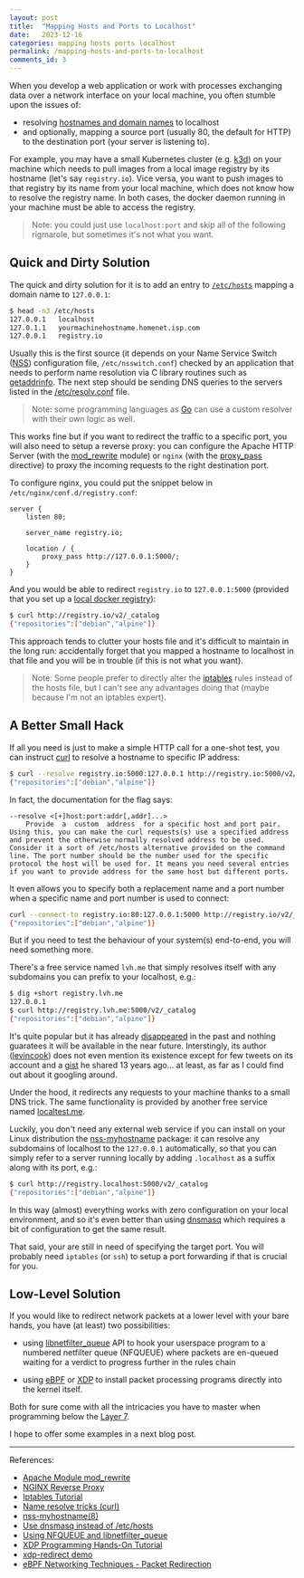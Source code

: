 ```yaml
---
layout: post
title:  "Mapping Hosts and Ports to Localhost"
date:   2023-12-16
categories: mapping hosts ports localhost
permalink: /mapping-hosts-and-ports-to-localhost
comments_id: 3
---
```


When you develop a web application or work with processes exchanging data over a network interface on your local machine, you often stumble upon the issues of: 
- resolving [hostnames and domain names](https://superuser.com/questions/59093/difference-between-host-name-and-domain-name) to localhost
- and optionally, mapping a source port (usually 80, the default for HTTP) to the destination port (your server is listening to).

For example, you may have a small Kubernetes cluster (e.g. [k3d](https://k3d.io)) on your machine which needs to pull images from a local image registry by its hostname (let's say `registry.io`). Vice versa, you want to push images to that registry by its name from your local machine, which does not know how to resolve the registry name. In both cases, the docker daemon running in your machine must be able to access the registry.

> Note: you could just use `localhost:port` and skip all of the following rigmarole, but sometimes it's not what you want.

## Quick and Dirty Solution

The quick and dirty solution for it is to add an entry to [`/etc/hosts`](https://linux.die.net/man/5/hosts) mapping a domain name to `127.0.0.1`: 
```bash
$ head -n3 /etc/hosts
127.0.0.1	localhost
127.0.1.1	yourmachinehostname.homenet.isp.com
127.0.0.1	registry.io
```

Usually this is the first source (it depends on your Name Service Switch ([NSS](https://linux.die.net/man/5/nsswitch.conf)) configuration file, `/etc/nsswitch.conf`) checked by an application that needs to perform name resolution via C library routines such as [getaddrinfo](https://linux.die.net/man/3/getaddrinfo). The next step should be sending DNS queries to the servers listed in the [/etc/resolv.conf](https://linux.die.net/man/5/resolv.conf) file.

> Note: some programming languages as [Go](https://pkg.go.dev/net#hdr-Name_Resolution) can use a custom resolver with their own logic as well. 

This works fine but if you want to redirect the traffic to a specific port, you will also need to setup a reverse proxy: you can configure the Apache HTTP Server (with the [mod_rewrite](https://httpd.apache.org/docs/2.4/mod/mod_rewrite.html) module) or `nginx` (with the [proxy_pass](https://docs.nginx.com/nginx/admin-guide/web-server/reverse-proxy/) directive) to proxy the incoming requests to the right destination port.

To configure nginx, you could put the snippet below in `/etc/nginx/conf.d/registry.conf`:
```nginx
server {
    listen 80;

    server_name registry.io;

    location / {
        proxy_pass http://127.0.0.1:5000/;
    }
}
```

And you would be able to redirect `registry.io` to `127.0.0.1:5000` (provided that you set up a [local docker registry](https://www.natarajmb.com/2021/10/kubernetes-local-development-k3d-docker/)):
```bash
$ curl http://registry.io/v2/_catalog
{"repositories":["debian","alpine"]}
```

This approach tends to clutter your hosts file and it's difficult to maintain in the long run: accidentally forget that you mapped a hostname to localhost in that file and you will be in trouble (if this is not what you want).

> Note: Some people prefer to directly alter the [iptables](https://www.frozentux.net/iptables-tutorial/iptables-tutorial.html) rules instead of the hosts file, but I can't see any advantages doing that (maybe because I'm not an iptables expert).

## A Better Small Hack

If all you need is just to make a simple HTTP call for a one-shot test, you can instruct [curl](https://everything.curl.dev/usingcurl/connections/name) to resolve a hostname to specific IP address:
```bash
$ curl --resolve registry.io:5000:127.0.0.1 http://registry.io:5000/v2/_catalog
{"repositories":["debian","alpine"]}
```

In fact, the documentation for the flag says:
```
--resolve <[+]host:port:addr[,addr]...>
    Provide  a  custom  address  for a specific host and port pair. Using this, you can make the curl requests(s) use a specified address and prevent the otherwise normally resolved address to be used. Consider it a sort of /etc/hosts alternative provided on the command line. The port number should be the number used for the specific protocol the host will be used for. It means you need several entries if you want to provide address for the same host but different ports.
```

It even allows you to specify both a replacement name and a port number when a specific name and port number is used to connect:
```bash
curl --connect-to registry.io:80:127.0.0.1:5000 http://registry.io/v2/_catalog
{"repositories":["debian","alpine"]}
```

But if you need to test the behaviour of your system(s) end-to-end, you will need something more.

There's a free service named `lvh.me` that simply resolves itself with any subdomains you can prefix to your localhost, e.g.:
```bash
$ dig +short registry.lvh.me
127.0.0.1
$ curl http://registry.lvh.me:5000/v2/_catalog
{"repositories":["debian","alpine"]}
```

It's quite popular but it has already [disappeared](https://news.ycombinator.com/item?id=27423225) in the past and nothing guaratees it will be available in the near future. Interstingly, its author ([levincook](https://github.com/levicook)) does not even mention its existence except for few tweets on its account and a [gist](https://gist.github.com/levicook/563675) he shared 13 years ago... at least, as far as I could find out about it googling around.

Under the hood, it redirects any requests to your machine thanks to a small DNS trick. The same functionality is provided by another free service named [localtest.me](http://readme.localtest.me/). 

Luckily, you don't need any external web service if you can install on your Linux distribution the [nss-myhostname](https://man7.org/linux/man-pages/man8/nss-myhostname.8.html) package: it can resolve any subdomains of localhost to the `127.0.0.1` automatically, so that you can simply refer to a server running locally by adding `.localhost` as a suffix along with its port, e.g.:
```bash
$ curl http://registry.localhost:5000/v2/_catalog
{"repositories":["debian","alpine"]}
```

In this way (almost) everything works with zero configuration on your local environment, and so it's even better than using [dnsmasq](https://www.stevenrombauts.be/2018/01/use-dnsmasq-instead-of-etc-hosts/) which requires a bit of configuration to get the same result.

That said, your are still in need of specifying the target port. You will probably need `iptables` (or `ssh`) to setup a port forwarding if that is crucial for you. 

## Low-Level Solution

If you would like to redirect network packets at a lower level with your bare hands, you have (at least) two possibilities:

- using [libnetfilter_queue](https://netfilter.org/projects/libnetfilter_queue/) API to hook your userspace program to a numbered netfilter queue (NFQUEUE) where packets are en-queued waiting for a verdict to progress further in the rules chain 

- using [eBPF](https://who.ldelossa.is/posts/ebpf-networking-technique-packet-redirection/) or [XDP](https://www.datadoghq.com/blog/xdp-intro/) to install packet processing programs directly into the kernel itself.

Both for sure come with all the intricacies you have to master when programming below the [Layer 7](https://en.wikipedia.org/wiki/OSI_model#Layer_7:_Application_layer).

I hope to offer some examples in a next blog post.

---

References:
- [Apache Module mod_rewrite](https://httpd.apache.org/docs/2.4/mod/mod_rewrite.html)
- [NGINX Reverse Proxy](https://docs.nginx.com/nginx/admin-guide/web-server/reverse-proxy/)
- [Iptables Tutorial](https://www.frozentux.net/iptables-tutorial/iptables-tutorial.html)
- [Name resolve tricks (curl)](https://everything.curl.dev/usingcurl/connections/name)
- [nss-myhostname(8)](https://man7.org/linux/man-pages/man8/nss-myhostname.8.html)
- [Use dnsmasq instead of /etc/hosts](https://www.stevenrombauts.be/2018/01/use-dnsmasq-instead-of-etc-hosts/)
- [Using NFQUEUE and libnetfilter_queue](https://home.regit.org/netfilter-en/using-nfqueue-and-libnetfilter_queue/)
- [XDP Programming Hands-On Tutorial](https://github.com/xdp-project/xdp-tutorial)
- [xdp-redirect demo](https://github.com/zhao-kun/xdp-redirect)
- [eBPF Networking Techniques - Packet Redirection](https://who.ldelossa.is/posts/ebpf-networking-technique-packet-redirection/)
